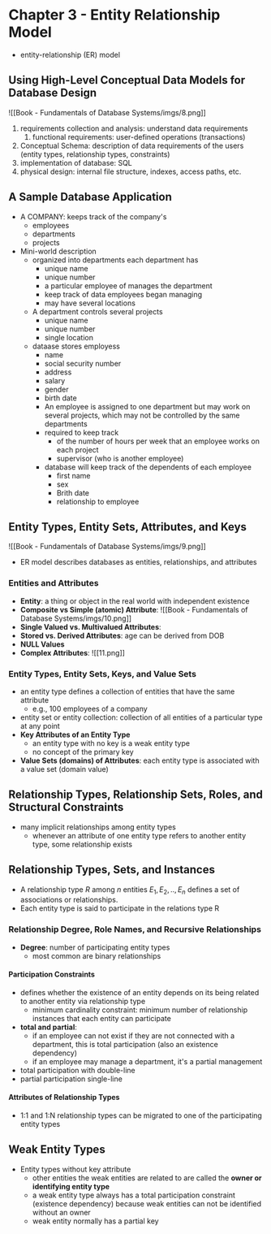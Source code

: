 # Chapter 3 - Entity Relationship Model

- entity-relationship (ER) model

## Using High-Level Conceptual Data Models for Database Design

![[Book - Fundamentals of Database Systems/imgs/8.png]]

1. requirements collection and analysis: understand data requirements
	1. functional requirements: user-defined operations (transactions)
2. Conceptual Schema: description of data requirements of the users (entity types, relationship types, constraints)
3. implementation of database: SQL
4. physical design: internal file structure, indexes, access paths, etc.

## A Sample Database Application

- A COMPANY: keeps track of the company's
	- employees
	- departments
	- projects
- Mini-world description 
	- organized into departments each department has
		-  unique name
		- unique number
		- a particular employee of manages the department 
		- keep track of data employees began managing
		- may have several locations
	- A department controls several projects
		- unique name
		- unique number
		- single location
	- dataase stores employess
		- name
		- social security number
		- address
		- salary
		- gender
		- birth date
		- An employee is assigned to one department but may work on several projects, which may not be controlled by the same departments
		- required to keep track
			- of the number of hours per week that an employee works on each project
			- supervisor (who is another employee)
		- database will keep track of the dependents of each employee
			- first name
			- sex
			- Brith date
			- relationship to employee

## Entity Types, Entity Sets, Attributes, and Keys

![[Book - Fundamentals of Database Systems/imgs/9.png]]
- ER model describes databases as entities, relationships, and attributes
  
### Entities and Attributes

- **Entity**: a thing or object in the real world with independent existence
- **Composite vs Simple (atomic) Attribute**: ![[Book - Fundamentals of Database Systems/imgs/10.png]]
- **Single Valued vs. Multivalued Attributes**: 
- **Stored vs. Derived Attributes**: age can be derived from DOB
- **NULL Values**
- **Complex Attributes**: ![[11.png]]
  
### Entity Types, Entity Sets, Keys, and Value Sets

- an entity type defines a collection of entities that have the same attribute
	- e.g., 100 employees of a company
- entity set or entity collection: collection of all entities of a particular type at any point
- **Key Attributes of an Entity Type**
	- an entity type with no key is a weak entity type
	- no concept of the primary key
- **Value Sets (domains) of Attributes**: each entity type is associated with a value set (domain value)
  
## Relationship Types, Relationship Sets, Roles, and Structural Constraints

- many implicit relationships among entity types
	- whenever an attribute of one entity type refers to another entity type, some relationship exists

## Relationship Types, Sets, and Instances

- A relationship type $R$ among $n$ entities $E_1, E_2,..,E_n$ defines a set of associations or relationships. 
- Each entity type is said to participate in the relations type R

### Relationship Degree, Role Names, and Recursive Relationships

- **Degree**: number of participating entity types
	- most common are binary relationships

#### Participation Constraints

- defines whether the existence of an entity depends on its being related to another entity via relationship type
	- minimum cardinality constraint: minimum number of relationship instances that each entity can participate 
- **total and partial**:
	- if an employee can not exist if they are not connected with a department, this is total participation (also an existence dependency)
	- if an employee may manage a department, it's a partial management
- total participation with double-line
- partial participation single-line

#### Attributes of Relationship Types

- 1:1 and 1:N relationship types can be migrated to one of the participating entity types

## Weak Entity Types

- Entity types without key attribute
	- other entities the weak entities are related to are called the **owner or identifying entity type**
	- a weak entity type always has a total participation constraint (existence dependency) because weak entities can not be identified without an owner
	- weak entity normally has a partial key 